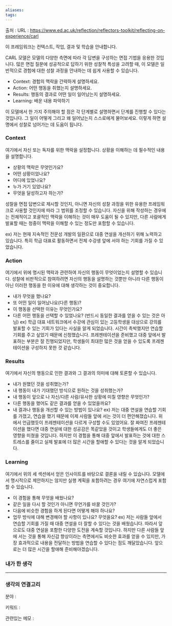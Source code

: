 ```yaml
---
aliases: 
tags:
---
```

출처 : 
URL : https://www.ed.ac.uk/reflection/reflectors-toolkit/reflecting-on-experience/carl

이 프레임워크는 컨텍스트, 작업, 결과 및 학습을 안내합니다.

CARL 모델은 모델의 다양한 측면에 따라 각 답변을 구성하는 면접 기법을 응용한 것입니다. 많은 면접 질문에 성공적으로 답하기 위한 성찰적 특성을 고려할 때, 이 모델은 일반적으로 경험에 대한 성찰 과정을 안내하는 데 쉽게 사용할 수 있습니다.

- Context: 경험의 맥락을 간략하게 설명하세요.
- Action: 어떤 행동을 취했는지 설명하세요.
- Results: 행동의 결과로 어떤 일이 일어났는지 설명하세요.
- Learning: 배운 내용 파악하기
 
이 모델에서 한 가지 주의해야 할 점은 각 단계별로 설명하면서 단계를 진행할 수 있다는 것입니다. 그 일이 어떻게 그리고 왜 일어났는지 스스로에게 물어보세요. 이렇게 하면 설명에서 성찰로 넘어가는 데 도움이 됩니다.

### Context
여기에서 자신 또는 독자를 위한 맥락을 설정합니다. 상황을 이해하는 데 필수적인 내용을 설명합니다.
- 상황의 맥락은 무엇인가요?
- 어떤 상황이었나요?
- 어디에 있었나요?
- 누가 거기 있었나요?
- 무엇을 달성하고자 하는가?

성찰을 면접 답변으로 제시할 것인지, 아니면 자신의 성찰 과정을 위한 유용한 프레임워크로 사용할 것인지에 따라 그 범위를 조정할 수 있습니다. 자신을 위해 작성하는 경우에는 전체적이고 포괄적인 맥락을 이해하는 것이 매우 도움이 될 수 있지만, 다른 사람에게 발표할 때는 청중이 맥락을 이해할 수 있는 정도만 포함할 수 있습니다.

ex) 
	저는 현재 지속적인 전문성 개발의 일환으로 대중 연설을 개선하기 위해 노력하고 있습니다. 특히 학급 대표로 활동하면서 전체 수강생 앞에 서야 하는 기회를 가질 수 있었습니다.

### Action
여기에서 위에 명시된 맥락과 관련하여 자신의 행동이 무엇이었는지 설명할 수 있습니다. 성찰에 비판적으로 참여하려면 자신의 행동을 설명하는 것뿐만 아니라 다른 행동이 아닌 이러한 행동을 한 이유에 대해 생각하는 것이 중요합니다.
- 내가 무엇을 했나요?
- 또 어떤 일이 일어났나요(다른 행동)?
- 이 행동을 선택한 이유는 무엇인가요?
- 다른 어떤 행동을 선택할 수 있었나요? (반드시 동일한 결과를 얻을 수 있는 것은 아님)
ex)
	학급 대표 네트워크에서 수강에 관심이 있는 고등학생을 대상으로 강의를 발표할 수 있는 기회가 있다는 사실을 알게 되었습니다. 시간이 촉박했지만 연습할 기회를 주고 싶었기 때문에 신청했습니다. 프레젠테이션을 준비했고 대중 앞에서 발표하는 부분은 잘 진행되었지만, 학생들이 최대한 많은 것을 얻을 수 있도록 프레젠테이션을 구성하지 못한 것 같습니다.

### Results
여기에서 자신의 행동으로 인한 결과와 그 결과의 의미에 대해 토론할 수 있습니다.
- 내가 원했던 것을 성취했는가?
- 내 행동이 내가 기대했던 방식으로 원하는 것을 성취했는가?
- 내 행동이 앞으로 나 자신/다른 사람/유사한 상황에 미칠 영향은 무엇인가?
- 다른 행동을 했어도 같은 결과를 얻을 수 있었을까요?
- 내 결과나 행동을 개선할 수 있는 방법이 있나요?
ex)
	저는 대중 연설을 연습할 기회를 가졌고, 연습을 했기 때문에 이제 사람들 앞에 서는 것이 더 편안해졌습니다. 위에서 언급했듯이 프레젠테이션을 다르게 구성할 수도 있었어요. 잘 짜여진 프레젠테이션을 했다면 대중 연설에 대한 성공감은 똑같았을 것이고 학생들에게도 더 좋은 영향을 미쳤을 것입니다. 하지만 이 경험을 통해 대중 앞에서 발표하는 것에 대한 스트레스를 줄이고 실제 발표에 더 많은 시간을 할애할 수 있다는 것을 알게 되었습니다.

### Learning
여기에서 위의 세 섹션에서 얻은 인사이트를 바탕으로 결론을 내릴 수 있습니다. 모델에서 명시적으로 제안하지는 않지만 실행 계획을 포함하려는 경우 여기에 자연스럽게 포함할 수 있습니다.
- 이 경험을 통해 무엇을 배웠나요?
- 같은 일을 다시 할 것인가 아니면 무언가를 바꿀 것인가?
- 다음에 비슷한 경험을 하게 된다면 어떻게 해야 하나요?
- 업무 방식에 대해 변경해야 할 사항이 있나요? 무엇을요?
ex)
	저는 사람들 앞에서 연습할 기회를 가질 때 대중 연설을 더 잘할 수 있다는 것을 배웠습니다. 따라서 앞으로도 대중 연설을 포함한 다양한 도전을 계속할 것입니다. 하지만 다른 사람들 앞에 서는 것을 통해 자신감 향상이라는 측면에서도 비슷한 효과를 얻을 수 있지만, 가장 효과적으로 내용을 전달하는 방법을 연습할 수 있다는 점도 깨달았습니다. 앞으로는 더 많은 시간을 할애해 준비해야겠습니다.

### 내가 한 생각

---
### 생각의 연결고리
분야 : 

키워드 : 


관련있는 메모 : 
